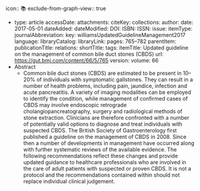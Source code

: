 icon:: 📚
exclude-from-graph-view:: true

- type: article
  accessDate: 
  attachments: 
  citeKey: 
  collections: 
  author: 
  date: 2017-05-01
  dateAdded: 
  dateModified: 
  DOI: 
  ISBN: 
  ISSN: 
  issue: 
  itemType: 
  journalAbbreviation: 
  key: williamsUpdatedGuidelineManagement2017
  language: 
  libraryCatalog: 
  libraryLink: 
  pages: 765–782
  parentItem: 
  publicationTitle: 
  relations: 
  shortTitle: 
  tags: 
  itemTitle: Updated guideline on the management of common bile duct stones (CBDS)
  url: https://gut.bmj.com/content/66/5/765
  version: 
  volume: 66
- Abstract
	- Common bile duct stones (CBDS) are estimated to be present in 10–20% of individuals with symptomatic gallstones. They can result in a number of health problems, including pain, jaundice, infection and acute pancreatitis. A variety of imaging modalities can be employed to identify the condition, while management of confirmed cases of CBDS may involve endoscopic retrograde cholangiopancreatography, surgery and radiological methods of stone extraction. Clinicians are therefore confronted with a number of potentially valid options to diagnose and treat individuals with suspected CBDS. The British Society of Gastroenterology first published a guideline on the management of CBDS in 2008. Since then a number of developments in management have occurred along with further systematic reviews of the available evidence. The following recommendations reflect these changes and provide updated guidance to healthcare professionals who are involved in the care of adult patients with suspected or proven CBDS. It is not a protocol and the recommendations contained within should not replace individual clinical judgement.
